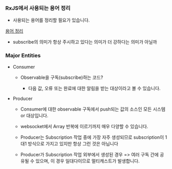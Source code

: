 ### RxJS에서 사용되는 용어 정리 

- 사용되는 용어를 정리할 필요가 있습니다. 

[용어 정리](https://rxjs.dev/guide/glossary-and-semantics)

- subscribe의 의미가 항상 주시하고 있다는 의미가 더 강하다는 의미가 아닐까 

### Major Entities

- Consumer 

  - Observable을 구독(subscribe)하는 코드? 
  
    - 다음 값, 오류 또는 완료에 대한 알림을 받는 대상이라고 볼 수 있습니다. 

- Producer 

  - Consumer에 대한 observable 구독에서 push되는 값의 소스인 모든 시스템 or 대상입니다. 

  - websocket에서 Array 반복에 이르기까지 매우 다양할 수 있습니다. 

  - Producer는 Subscription 작업 중에 가장 자주 생성되므로 subscription이 1대1 방식으로 가지고 있지만 항상 그런 것은 아닙니다

  - Producer가 Subscription 작업 외부에서 생성된 경우 => 여러 구독 간에 공유될 수 있으며, 이 경우 일대다이므로 멀티캐스트가 발생합니다. 

 

